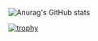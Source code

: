 
![Anurag's GitHub stats](https://github-readme-stats.vercel.app/api?username=jk960903&show_icons=true&theme=gruvbox)


[![trophy](https://github-profile-trophy.vercel.app/?username=jk960903&theme=onedark)](https://github.com/ryo-ma/github-profile-trophy)



